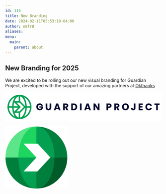 ```yaml
---
id: 116
title: New Branding
date: 2024-02-11T05:53:10-04:00
author: n8fr8
aliases:
menu:
  main:
    parent: about
---
```


## New Branding for 2025

We are excited to be rolling out our new visual branding for Guardian Project, developed with the support of our amazing partners at [Okthanks](https://okthanks.com)

![new word logo](/Wordmark/Guardian_Project_Horizontal_Logo_Full_Color@2x.png)

<img src="/Logomark/Guardian_Project_Logomark___Multicolor_Full_Color_Rgb%201.png" width=200/>
